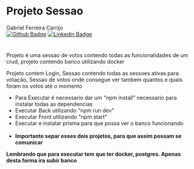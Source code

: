 # Projeto Sessao

Gabriel Ferreira Carrijo 
<br>
[![Github Badge](https://img.shields.io/badge/-Github-000?style=flat-square&logo=Github&logoColor=white&link=https://github.com/fagnerpsantos)](https://github.com/GabrielFCarrijo)
[![Linkedin Badge](https://img.shields.io/badge/-LinkedIn-blue?style=flat-square&logo=Linkedin&logoColor=white&link=https://www.linkedin.com/in/fagnerpsantos/)](https://br.linkedin.com/in/gabriel-carrijo-a371ab205?trk=people-guest_people_search-card)

#

Projeto é uma sessao de votos contendo todas as funcionalidades de um crud, projeto contendo banco utilizando docker

Projeto contem Login, Sessao contendo todas as sessoes ativas para votação, Sessao de votos onde consegue ver tambem quantos e quais foram os votos até o momento

- Para Executar é necessario dar um "npm install" necessario para instalar todas as dependencias
- Executar Back utilizando "npm run dev"
- Executar Front utilizando "npm start"
- Executar e instalar prisma para que possa ver o banco funcionando
<br><br>
- <b>Importante separ esses dois projetos, para que assim possam se comunicar</b>

<b>Lembrando que para executar tem que ter docker, postgres. Apenas desta forma ira subir banco</b>
